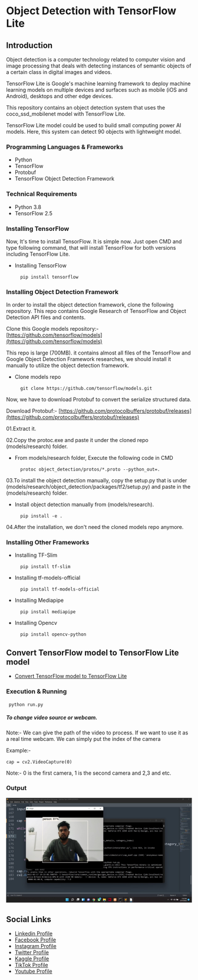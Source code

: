 # Object Detection with TensorFlow Lite

## Introduction

Object detection is a computer technology related to computer vision and image processing that deals with detecting instances of semantic objects of a certain class in digital images and videos.

TensorFlow Lite is Google's machine learning framework to deploy machine learning models on multiple devices and surfaces such as mobile (iOS and Android), desktops and other edge devices.

This repository contains an object detection system that uses the coco_ssd_mobilenet model with TensorFlow Lite.

TensorFlow Lite model could be used to build small computing power AI models. Here, this system can detect 90 objects with lightweight model.


### Programming Languages & Frameworks
- Python
- TensorFlow
- Protobuf
- TensorFlow Object Detection Framework

### Technical Requirements
- Python 3.8
- TensorFlow 2.5

### Installing TensorFlow

Now, It's time to install TensorFlow. It is simple now. Just open CMD and type following command, that will install TensorFlow for both versions including TensorFlow Lite.

- Installing TensorFlow

  ```
    pip install tensorflow
  ```

### Installing Object Detection Framework

In order to install the object detection framework, clone the following repository. This repo contains Google Research of TensorFlow and Object Detection API files and contents.

Clone this Google models repository:- [https://github.com/tensorflow/models](https://github.com/tensorflow/models)

This repo is large (700MB). it contains almost all files of the TensorFlow and Google Object Detection Framework researches, we should install it manually to utilize the object detection framework.

- Clone models repo

  ```
    git clone https://github.com/tensorflow/models.git
  ```


Now, we have to download Protobuf to convert the serialize structured data.


Download Protobuf:- [https://github.com/protocolbuffers/protobuf/releases](https://github.com/protocolbuffers/protobuf/releases)

01.Extract it.

02.Copy the protoc.exe and paste it under the cloned repo (models/research) folder.


- From models/research folder, Execute the following code in CMD

  ```
    protoc object_detection/protos/*.proto --python_out=.
  ```

03.To install the object detection manually, copy the setup.py that is under (models/research/object_detection/packages/tf2/setup.py) and paste in the (models/research) folder.


- Install object detection manually from (models/research).

  ```
    pip install -e .
  ```

04.After the installation, we don't need the cloned models repo anymore.

### Installing Other Frameworks


- Installing TF-Slim

  ```
    pip install tf-slim
  ```

- Installing tf-models-official

  ```
    pip install tf-models-official
  ```

- Installing Mediapipe

  ```
    pip install mediapipe
  ```

- Installing Opencv

  ```
    pip install opencv-python
  ```


## Convert TensorFlow model to TensorFlow Lite model

* [Convert TensorFlow model to TensorFlow Lite](https://www.tensorflow.org/lite/convert)


### Execution & Running

```
 python run.py

```

##### To change video source or webcam.

Note:- We can give the path of the video to process. If we want to use it as a real time webcam. We can simply put the index of the camera

Example:-

```
cap = cv2.VideoCapture(0)

```

Note:- 0 is the first camera, 1 is the second camera and 2,3 and etc.



### Output


![Demo1](github-readme-content/1.jpg)


## Social Links

* [Linkedin Profile](https://www.linkedin.com/in/gunarakulangunaretnam)
* [Facebook Profile](https://www.facebook.com/gunarakulangunaratnam)
* [Instagram Profile](https://www.instagram.com/gunarakulangunaretnam)
* [Twitter Profile ](https://twitter.com/gunarakulangr)
* [Kaggle Profile](https://www.kaggle.com/gunarakulangr)
* [TikTok Profile](https://www.tiktok.com/@gunarakulangunaretnam)
* [Youtube Profile](https://www.youtube.com/channel/UCMWkED5sabgVZSCKjZuRJXA)
